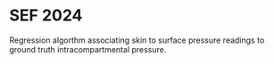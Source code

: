 # SEF 2024
Regression algorthm associating skin to surface pressure readings to ground truth intracompartmental pressure. 